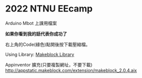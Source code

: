# 2022 NTNU EEcamp
Arduino Mbot 上課用檔案

**如果你看到我的話代表你成功了**

右上角的Code(綠色)點開後按下載壓縮檔。

Using Library: [Makeblock Library](https://github.com/Makeblock-official/Makeblock-Libraries)

Appinventor 擴充(只要複製網址，不要下載) http://appstatic.makeblock.com/extension/makeblock_2.0.4.aix
